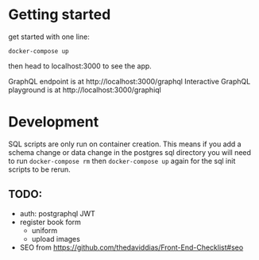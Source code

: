 # Getting started

get started with one line:

`docker-compose up`

then head to localhost:3000 to see the app.

GraphQL endpoint is at http://localhost:3000/graphql
Interactive GraphQL playground is at http://localhost:3000/graphiql

# Development

SQL scripts are only run on container creation. This means if you add a schema
change or data change in the postgres sql directory you will need to run
`docker-compose rm` then `docker-compose up` again for the sql init scripts to
be rerun.

## TODO:
  - auth: postgraphql JWT
  - register book form
    - uniform
    - upload images
  - SEO from https://github.com/thedaviddias/Front-End-Checklist#seo
